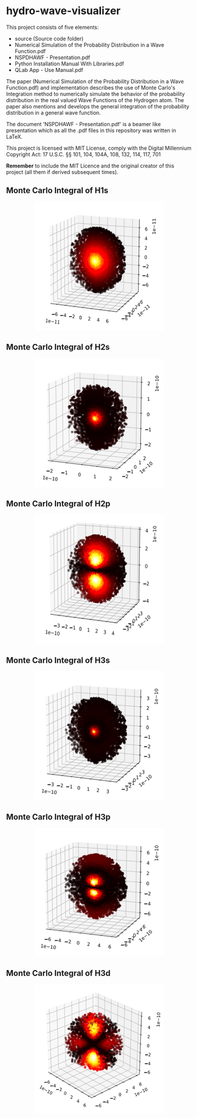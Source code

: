 # hydro-wave-visualizer

This project consists of five elements:
- source (Source code folder)
- Numerical Simulation of the Probability Distribution in a Wave Function.pdf
- NSPDHAWF - Presentation.pdf
- Python Installation Manual With Libraries.pdf
- QLab App - Use Manual.pdf

The paper (Numerical Simulation of the Probability Distribution in a Wave Function.pdf) and implementation describes the use of Monte Carlo's Integration method to numerically simulate the behavior of the probability distribution in the real valued Wave Functions of the Hydrogen atom. The paper also mentions and develops the general integration of the probability distribution in a general wave function.

The document 'NSPDHAWF - Presentation.pdf' is a beamer like presentation which as all the .pdf files in this repository was written in LaTeX.

This project is licensed with MIT License, comply with the Digital Millennium Copyright Act: 17 U.S.C. §§ 101, 104, 104A, 108, 132, 114, 117, 701

**Remember** to include the MIT Licence and the original creator of this project (all them if derived subsequent times).

## Monte Carlo Integral of H1s
<p align="center">
    <img src="doc/monte-carlo-squared_h1s.png" width="350" height="350" style="margin: 0 1rem"/>
</p>

## Monte Carlo Integral of H2s
<p align="center">
    <img src="doc/monte-carlo-squared_h2s.png" width="350" height="350" style="margin: 0 1rem"/>
</p>

## Monte Carlo Integral of H2p
<p align="center">
    <img src="doc/monte-carlo-squared_h2p.png" width="350" height="350" style="margin: 0 1rem"/>
</p>

## Monte Carlo Integral of H3s
<p align="center">
    <img src="doc/monte-carlo-squared_h3s.png" width="350" height="350" style="margin: 0 1rem"/>
</p>

## Monte Carlo Integral of H3p
<p align="center">
    <img src="doc/monte-carlo-squared_h3p.png" width="350" height="350" style="margin: 0 1rem"/>
</p>

## Monte Carlo Integral of H3d
<p align="center">
    <img src="doc/monte-carlo-squared_h3d.png" width="350" height="350" style="margin: 0 1rem"/>
</p>
